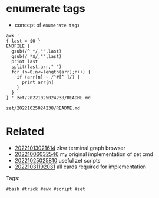 # enumerate tags

- concept of `enumerate tags`

```
awk '
{ last = $0 }
ENDFILE {
  gsub(/^ */,"",last)
  gsub(/ *$/,"",last)
  print last
  split(last,arr," ")
  for (n=0;n<=length(arr);n++) {
    if (arr[n] ~ /^#[^ ]/) {
      print arr[n]
    }
  }
} ' zet/20221025024238/README.md

```

` zet/20221025024238/README.md `

# Related

- [20221013021614](/zet/20221013021614/README.md) zkvr terminal graph browser
- [20221006032546](/zet/20221006032546/README.md) my original implementation of zet cmd
- [20221025025810](/zet/20221025025810/README.md) useful zet scripts
- [20221031192031](/zet/20221031192031/README.md) all cards required for implementation

Tags:

    #bash #trick #awk #script #zet
